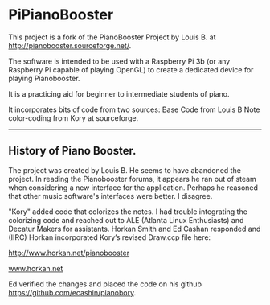 # PiPianoBooster

This project is a fork of the PianoBooster Project by Louis B. at http://pianobooster.sourceforge.net/. 

The software is intended to be used with a Raspberry Pi 3b (or any Raspberry Pi capable of playing OpenGL) to create a dedicated device for playing Pianobooster. 

It is a practicing aid for beginner to intermediate students of piano.

It incorporates bits of code from two sources:
Base Code from Louis B
Note color-coding from Kory at sourceforge.

***************************************************************************************

## History of Piano Booster.

The project was created by Louis B. He seems to have abandoned the project. In reading the Pianobooster forums, it appears he ran out of steam when considering a new interface for the application. Perhaps he reasoned that other music software's interfaces were better. I disagree.

"Kory" added code that colorizes the notes. I had trouble integrating the colorizing code and reached out to ALE (Atlanta Linux Enthusiasts) and Decatur Makers for assistants. Horkan Smith and Ed Cashan responded and (IIRC) Horkan incorporated Kory’s revised Draw.ccp file here:

http://www.horkan.net/pianobooster


www.horkan.net


Ed verified the changes and placed the code on his github https://github.com/ecashin/pianobory.
